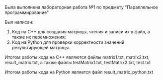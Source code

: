 Была выполнена лабораторная работа №1 по предмету "Параллельное программирование"

Был написан:
1. Код на C++ для создания матрицы, чтения и записи их в файл, а также их перемножения;
2. Код на Python для проверки корректности значений результирующей матрицы.

Итогом работы кода на C++ являются файлы matrix1.txt, matrix2.txt, result_matrix.txt, а также файлы testMatrix1.txt, testMatrix2.txt, test.txt

Итогом работы кода на Python является файл result_matrix_python.txt

